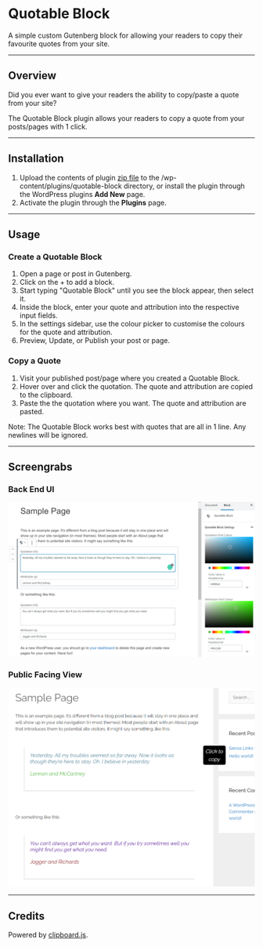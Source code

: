 # Quotable Block

A simple custom Gutenberg block for allowing your readers to copy their favourite quotes from your site.

---

## Overview

Did you ever want to give your readers the ability to copy/paste a quote from your site? 

The Quotable Block plugin allows your readers to copy a quote from your posts/pages with 1 click.

---

## Installation

1. Upload the contents of plugin [zip file](https://github.com/marklchaves/quotable-block/releases/download/v1.0.0/quotable-block.zip) to the /wp-content/plugins/quotable-block directory, or install the plugin through the WordPress plugins **Add New** page.
2. Activate the plugin through the **Plugins** page.

---

## Usage

### Create a Quotable Block

1. Open a page or post in Gutenberg.
2. Click on the + to add a block.
3. Start typing "Quotable Block" until you see the block appear, then select it.
4. Inside the block, enter your quote and attribution into the respective input fields.
5. In the settings sidebar, use the colour picker to customise the colours for the quote and attribution.
6. Preview, Update, or Publish your post or page.

### Copy a Quote

1. Visit your published post/page where you created a Quotable Block.
2. Hover over and click the quotation. The quote and attribution are copied to the clipboard.
3. Paste the the quotation where you want. The quote and attribution are pasted.

Note: The Quotable Block works best with quotes that are all in 1 line. Any newlines will be ignored.

---

## Screengrabs

### Back End UI

![Back end](/screengrabs/quotable-block-back-end-1080w.png)

### Public Facing View

![Front end](/screengrabs/quotable-block-front-end.png)

---

## Credits

Powered by [clipboard.js](https://clipboardjs.com/).
